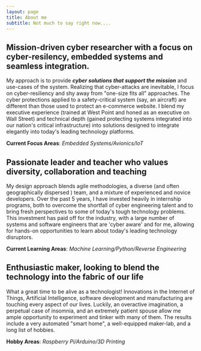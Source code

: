 ```yaml
---
layout: page
title: About me
subtitle: Not much to say right now....
---
```


## Mission-driven cyber researcher with a focus on cyber-resilency, embedded systems and seamless integration.

My approach is to provide ***cyber solutions that support the mission*** and use-cases of the system.   Realizing that cyber-attacks are inevitable, I focus on cyber-resiliency and shy away from  "one-size fits all" approaches.   The cyber protections applied to a safety-critical system (say, an aircraft) are different than those used to protect an e-commerce website.   I blend my executive experience (trained at West Point and honed as an executive on Wall Street) and technical depth (gained protecting systems integrated into our nation's critical infrastructure) into solutions designed to integrate elegantly into today's leading technology platforms.

**Current Focus Areas**: *Embedded Systems/Avionics/IoT*

## Passionate leader and teacher who values diversity, collaboration and teaching

My design approach blends agile methodologies, a diverse (and often geographically dispersed ) team, and a mixture of experienced and novice developers.    Over the past 5 years, I have invested heavily in internship programs, both to overcome the shortfall of cyber engineering talent and to bring fresh perspectives to some of today's tough technology problems.   This investment has paid off for the industry, with a large number of systems and software engineers that are 'cyber aware' and for me, allowing for hands-on opportunities to learn about today's leading technology disruptors.   

**Current Learning Areas**: *Machine Learning/Python/Reverse Engineering*

##  Enthusiastic maker, looking to blend the technology into the fabric of our life

What a great time to be alive as a technologist!   Innovations in the Internet of Things, Artificial Intelligence, software development and manufacturing are touching every aspect of our lives.   Luckily, an overactive imagination, a perpetual case of insomnia, and an extremely patient spouse allow me ample opportunity to experiment and tinker with many of them.   The results include a very automated "smart home", a well-equipped maker-lab, and a long list of hobbies.

**Hobby Areas**:  *Raspberry Pi/Arduino/3D Printing*
